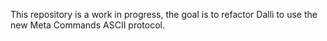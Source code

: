 This repository is a work in progress, the goal is to refactor Dalli to use the new Meta Commands ASCII protocol.
